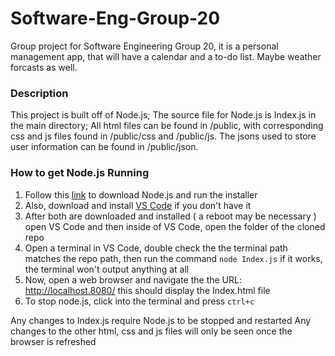 # Software-Eng-Group-20
Group project for Software Engineering Group 20, it is a personal management app, that will have a calendar and a to-do list. Maybe weather forcasts as well.

### Description
This project is built off of Node.js; The source file for Node.js is Index.js in the main directory; All html files can be found in /public, with corresponding css and js files found in /public/css and /public/js. The jsons used to store user information can be found in /public/json.

### How to get Node.js Running
1. Follow this [link](https://nodejs.org/en) to download Node.js and run the installer
2. Also, download and install [VS Code](https://code.visualstudio.com/) if you don't have it
3. After both are downloaded and installed ( a reboot may be necessary ) open VS Code and then inside of VS Code, open the folder of the cloned repo
4. Open a terminal in VS Code, double check the the terminal path matches the repo path, then run the command `node Index.js` if it works, the terminal won't output anything at all
5. Now, open a web browser and navigate the the URL: http://localhost.8080/ this should display the Index.html file
6. To stop node.js, click into the terminal and press `ctrl+c`

Any changes to Index.js require Node.js to be stopped and restarted
Any changes to the other html, css and js files will only be seen once the browser is refreshed

